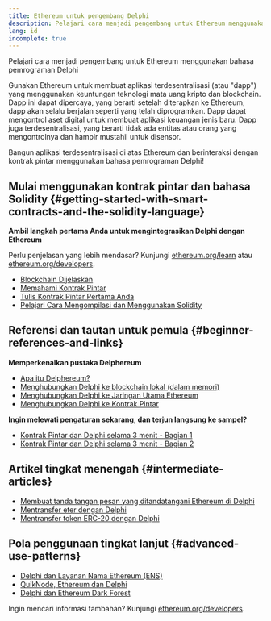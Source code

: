 ```yaml
---
title: Ethereum untuk pengembang Delphi
description: Pelajari cara menjadi pengembang untuk Ethereum menggunakan bahasa pemrograman Delphi
lang: id
incomplete: true
---
```


<div class="featured">

Pelajari cara menjadi pengembang untuk Ethereum menggunakan bahasa pemrograman Delphi

</div>

Gunakan Ethereum untuk membuat aplikasi terdesentralisasi (atau "dapp") yang menggunakan keuntungan teknologi mata uang kripto dan blockchain. Dapp ini dapat dipercaya, yang berarti setelah diterapkan ke Ethereum, dapp akan selalu berjalan seperti yang telah diprogramkan. Dapp dapat mengontrol aset digital untuk membuat aplikasi keuangan jenis baru. Dapp juga terdesentralisasi, yang berarti tidak ada entitas atau orang yang mengontrolnya dan hampir mustahil untuk disensor.

Bangun aplikasi terdesentralisasi di atas Ethereum dan berinteraksi dengan kontrak pintar menggunakan bahasa pemrograman Delphi!

## Mulai menggunakan kontrak pintar dan bahasa Solidity {#getting-started-with-smart-contracts-and-the-solidity-language}

**Ambil langkah pertama Anda untuk mengintegrasikan Delphi dengan Ethereum**

Perlu penjelasan yang lebih mendasar? Kunjungi [ethereum.org/learn](/learn/) atau [ethereum.org/developers](/developers/).

- [Blockchain Dijelaskan](https://kauri.io/article/d55684513211466da7f8cc03987607d5/blockchain-explained)
- [Memahami Kontrak Pintar](https://kauri.io/article/e4f66c6079e74a4a9b532148d3158188/ethereum-101-part-5-the-smart-contract)
- [Tulis Kontrak Pintar Pertama Anda](https://kauri.io/article/124b7db1d0cf4f47b414f8b13c9d66e2/remix-ide-your-first-smart-contract)
- [Pelajari Cara Mengompilasi dan Menggunakan Solidity](https://kauri.io/article/973c5f54c4434bb1b0160cff8c695369/understanding-smart-contract-compilation-and-deployment)

## Referensi dan tautan untuk pemula {#beginner-references-and-links}

**Memperkenalkan pustaka Delphereum**

- [Apa itu Delphereum?](https://github.com/svanas/delphereum/blob/master/README.md)
- [Menghubungkan Delphi ke blockchain lokal (dalam memori)](https://medium.com/@svanas/connecting-delphi-to-a-local-in-memory-blockchain-9a1512d6c5b0)
- [Menghubungkan Delphi ke Jaringan Utama Ethereum](https://medium.com/@svanas/connecting-delphi-to-the-ethereum-main-net-5faf1feffd83)
- [Menghubungkan Delphi ke Kontrak Pintar](https://medium.com/@svanas/connecting-delphi-to-smart-contracts-3146b12803a1)

**Ingin melewati pengaturan sekarang, dan terjun langsung ke sampel?**

- [Kontrak Pintar dan Delphi selama 3 menit - Bagian 1](https://medium.com/@svanas/a-3-minute-smart-contract-and-delphi-61d998571d)
- [Kontrak Pintar dan Delphi selama 3 menit - Bagian 2](https://medium.com/@svanas/a-3-minute-smart-contract-and-delphi-part-2-446925faa47b)

## Artikel tingkat menengah {#intermediate-articles}

- [Membuat tanda tangan pesan yang ditandatangani Ethereum di Delphi](https://medium.com/@svanas/generating-an-ethereum-signed-message-signature-in-delphi-75661ce5031b)
- [Mentransfer eter dengan Delphi](https://medium.com/@svanas/transferring-ether-with-delphi-b5f24b1a98a4)
- [Mentransfer token ERC-20 dengan Delphi](https://medium.com/@svanas/transferring-erc-20-tokens-with-delphi-bb44c05b295d)

## Pola penggunaan tingkat lanjut {#advanced-use-patterns}

- [Delphi dan Layanan Nama Ethereum (ENS)](https://medium.com/@svanas/delphi-and-ethereum-name-service-ens-4443cd278af7)
- [QuikNode, Ethereum dan Delphi](https://medium.com/@svanas/quiknode-ethereum-and-delphi-f7bfc9671c23)
- [Delphi dan Ethereum Dark Forest](https://svanas.medium.com/delphi-and-the-ethereum-dark-forest-5b430da3ad93)

Ingin mencari informasi tambahan? Kunjungi [ethereum.org/developers](/developers/).

